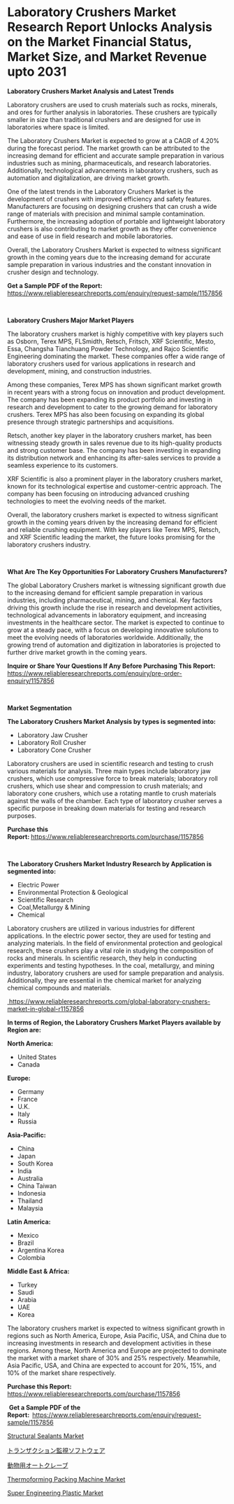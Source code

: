 <p><h1>Laboratory Crushers Market Research Report Unlocks Analysis on the Market Financial Status, Market Size, and Market Revenue upto 2031</h1></p><p><strong>Laboratory Crushers Market Analysis and Latest Trends</strong></p>
<p><p>Laboratory crushers are used to crush materials such as rocks, minerals, and ores for further analysis in laboratories. These crushers are typically smaller in size than traditional crushers and are designed for use in laboratories where space is limited.</p><p>The Laboratory Crushers Market is expected to grow at a CAGR of 4.20% during the forecast period. The market growth can be attributed to the increasing demand for efficient and accurate sample preparation in various industries such as mining, pharmaceuticals, and research laboratories. Additionally, technological advancements in laboratory crushers, such as automation and digitalization, are driving market growth.</p><p>One of the latest trends in the Laboratory Crushers Market is the development of crushers with improved efficiency and safety features. Manufacturers are focusing on designing crushers that can crush a wide range of materials with precision and minimal sample contamination. Furthermore, the increasing adoption of portable and lightweight laboratory crushers is also contributing to market growth as they offer convenience and ease of use in field research and mobile laboratories.</p><p>Overall, the Laboratory Crushers Market is expected to witness significant growth in the coming years due to the increasing demand for accurate sample preparation in various industries and the constant innovation in crusher design and technology.</p></p>
<p><strong>Get a Sample PDF of the Report:&nbsp;</strong> <a href="https://www.reliableresearchreports.com/enquiry/request-sample/1157856">https://www.reliableresearchreports.com/enquiry/request-sample/1157856</a></p>
<p>&nbsp;</p>
<p><strong>Laboratory Crushers Major Market Players</strong></p>
<p><p>The laboratory crushers market is highly competitive with key players such as Osborn, Terex MPS, FLSmidth, Retsch, Fritsch, XRF Scientific, Mesto, Essa, Changsha Tianchuang Powder Technology, and Rajco Scientific Engineering dominating the market. These companies offer a wide range of laboratory crushers used for various applications in research and development, mining, and construction industries.</p><p>Among these companies, Terex MPS has shown significant market growth in recent years with a strong focus on innovation and product development. The company has been expanding its product portfolio and investing in research and development to cater to the growing demand for laboratory crushers. Terex MPS has also been focusing on expanding its global presence through strategic partnerships and acquisitions.</p><p>Retsch, another key player in the laboratory crushers market, has been witnessing steady growth in sales revenue due to its high-quality products and strong customer base. The company has been investing in expanding its distribution network and enhancing its after-sales services to provide a seamless experience to its customers.</p><p>XRF Scientific is also a prominent player in the laboratory crushers market, known for its technological expertise and customer-centric approach. The company has been focusing on introducing advanced crushing technologies to meet the evolving needs of the market.</p><p>Overall, the laboratory crushers market is expected to witness significant growth in the coming years driven by the increasing demand for efficient and reliable crushing equipment. With key players like Terex MPS, Retsch, and XRF Scientific leading the market, the future looks promising for the laboratory crushers industry.</p></p>
<p>&nbsp;</p>
<p><strong>What Are The Key Opportunities For Laboratory Crushers Manufacturers?</strong></p>
<p><p>The global Laboratory Crushers market is witnessing significant growth due to the increasing demand for efficient sample preparation in various industries, including pharmaceutical, mining, and chemical. Key factors driving this growth include the rise in research and development activities, technological advancements in laboratory equipment, and increasing investments in the healthcare sector. The market is expected to continue to grow at a steady pace, with a focus on developing innovative solutions to meet the evolving needs of laboratories worldwide. Additionally, the growing trend of automation and digitization in laboratories is projected to further drive market growth in the coming years.</p></p>
<p><strong>Inquire or Share Your Questions If Any Before Purchasing This Report:</strong> <a href="https://www.reliableresearchreports.com/enquiry/pre-order-enquiry/1157856">https://www.reliableresearchreports.com/enquiry/pre-order-enquiry/1157856</a></p>
<p>&nbsp;</p>
<p><strong>Market Segmentation</strong></p>
<p><strong>The Laboratory Crushers Market Analysis by types is segmented into:</strong></p>
<p><ul><li>Laboratory Jaw Crusher</li><li>Laboratory Roll Crusher</li><li>Laboratory Cone Crusher</li></ul></p>
<p><p>Laboratory crushers are used in scientific research and testing to crush various materials for analysis. Three main types include laboratory jaw crushers, which use compressive force to break materials; laboratory roll crushers, which use shear and compression to crush materials; and laboratory cone crushers, which use a rotating mantle to crush materials against the walls of the chamber. Each type of laboratory crusher serves a specific purpose in breaking down materials for testing and research purposes.</p></p>
<p><strong>Purchase this Report:&nbsp;</strong><a href="https://www.reliableresearchreports.com/purchase/1157856">https://www.reliableresearchreports.com/purchase/1157856</a></p>
<p>&nbsp;</p>
<p><strong>The Laboratory Crushers Market Industry Research by Application is segmented into:</strong></p>
<p><ul><li>Electric Power</li><li>Environmental Protection & Geological</li><li>Scientific Research</li><li>Coal,Metallurgy & Mining</li><li>Chemical</li></ul></p>
<p><p>Laboratory crushers are utilized in various industries for different applications. In the electric power sector, they are used for testing and analyzing materials. In the field of environmental protection and geological research, these crushers play a vital role in studying the composition of rocks and minerals. In scientific research, they help in conducting experiments and testing hypotheses. In the coal, metallurgy, and mining industry, laboratory crushers are used for sample preparation and analysis. Additionally, they are essential in the chemical market for analyzing chemical compounds and materials.</p></p>
<p><a href="https://www.reliableresearchreports.com/global-laboratory-crushers-market-in-global-r1157856">&nbsp;https://www.reliableresearchreports.com/global-laboratory-crushers-market-in-global-r1157856</a></p>
<p><strong>In terms of Region, the Laboratory Crushers Market Players available by Region are:</strong></p>
<p>
    <p> <strong> North America: </strong>
        <ul>
            <li>United States</li>
            <li>Canada</li>
        </ul>
        </p> 
    <p> <strong> Europe: </strong>
        <ul>
            <li>Germany</li>
            <li>France</li>
            <li>U.K.</li>
            <li>Italy</li>
            <li>Russia</li>
        </ul>
        </p> 
    <p> <strong> Asia-Pacific: </strong>
        <ul>
            <li>China</li>
            <li>Japan</li>
            <li>South Korea</li>
            <li>India</li>
            <li>Australia</li>
            <li>China Taiwan</li>
            <li>Indonesia</li>
            <li>Thailand</li>
            <li>Malaysia</li>
        </ul>
        </p> 
    <p> <strong> Latin America: </strong>
        <ul>
            <li>Mexico</li>
            <li>Brazil</li>
            <li>Argentina Korea</li>
            <li>Colombia</li>
        </ul>
        </p> 
    <p> <strong> Middle East & Africa: </strong>
        <ul>
            <li>Turkey</li>
            <li>Saudi</li>
            <li>Arabia</li>
            <li>UAE</li>
            <li>Korea</li>
        </ul>
    </p>
    </p>
<p><p>The laboratory crushers market is expected to witness significant growth in regions such as North America, Europe, Asia Pacific, USA, and China due to increasing investments in research and development activities in these regions. Among these, North America and Europe are projected to dominate the market with a market share of 30% and 25% respectively. Meanwhile, Asia Pacific, USA, and China are expected to account for 20%, 15%, and 10% of the market share respectively.</p></p>
<p><strong>Purchase this Report: </strong><a href="https://www.reliableresearchreports.com/purchase/1157856">https://www.reliableresearchreports.com/purchase/1157856</a></p>
<p>&nbsp;<strong>Get a Sample PDF of the Report:&nbsp;&nbsp;</strong><a href="https://www.reliableresearchreports.com/enquiry/request-sample/1157856">https://www.reliableresearchreports.com/enquiry/request-sample/1157856</a></p>
<p><strong></strong></p>
<p><p><a href="https://issuu.com/reportprime-2/docs/structural-sealants-market-size-2030.pptx">Structural Sealants Market</a></p><p><a href="https://github.com/vtbvgl20191192/Market-Research-Report-List-1/blob/main/788230221455.md">トランザクション監視ソフトウェア</a></p><p><a href="https://github.com/avwofrml53535/Market-Research-Report-List-1/blob/main/467213721454.md">動物用オートクレーブ</a></p><p><a href="https://view.publitas.com/reportprime-1/thermoforming-packing-machine-market-size-share-trends-analysis-report-by-material-by-type-by-end-user-by-region-and-segment-forecasts-2024-2031/">Thermoforming Packing Machine Market</a></p><p><a href="https://metal-farmhouse-e95.notion.site/Super-Engineering-Plastic-Market-Size-Global-Industry-Overview-Market-Segmentation-and-Forecast-2-2afae20203494468b99b9b873026d5c4">Super Engineering Plastic Market</a></p></p>